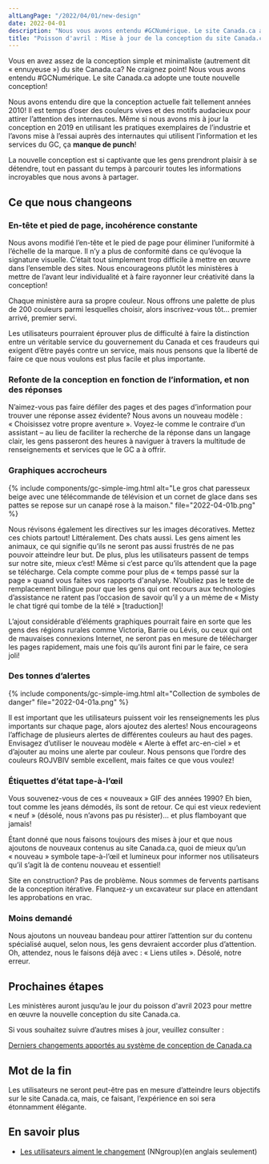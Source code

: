 ```yaml
---
altLangPage: "/2022/04/01/new-design"
date: 2022-04-01
description: "Nous vous avons entendu #GCNumérique. Le site Canada.ca a une toute nouvelle conception!"
title: "Poisson d'avril : Mise à jour de la conception du site Canada.ca"
---
```


Vous en avez assez de la conception simple et minimaliste (autrement dit «&nbsp;ennuyeuse&nbsp;») du site Canada.ca? Ne craignez point! Nous vous avons entendu #GCNumérique. Le site Canada.ca adopte une toute nouvelle conception!

Nous avons entendu dire que la conception actuelle fait tellement années 2010! Il est temps d’oser des couleurs vives et des motifs audacieux pour attirer l’attention des internautes. Même si nous avons mis à jour la conception en 2019 en utilisant les pratiques exemplaires de l’industrie et l’avons mise à l’essai auprès des internautes qui utilisent l’information et les services du GC, ça **manque de punch**!

La nouvelle conception est si captivante que les gens prendront plaisir à se détendre, tout en passant du temps à parcourir toutes les informations incroyables que nous avons à partager.

## Ce que nous changeons

### En-tête et pied de page, incohérence constante

Nous avons modifié l’en-tête et le pied de page pour éliminer l’uniformité à l’échelle de la marque. Il n’y a plus de conformité dans ce qu’évoque la signature visuelle. C’était tout simplement trop difficile à mettre en œuvre dans l’ensemble des sites. Nous encourageons plutôt les ministères à mettre de l’avant leur individualité et à faire rayonner leur créativité dans la conception!

Chaque ministère aura sa propre couleur. Nous offrons une palette de plus de 200 couleurs parmi lesquelles choisir, alors inscrivez-vous tôt… premier arrivé, premier servi.

Les utilisateurs pourraient éprouver plus de difficulté à faire la distinction entre un véritable service du gouvernement du Canada et ces fraudeurs qui exigent d’être payés contre un service, mais nous pensons que la liberté de faire ce que nous voulons est plus facile et plus importante.

### Refonte de la conception en fonction de l’information, et non des réponses

N’aimez-vous pas faire défiler des pages et des pages d’information pour trouver une réponse assez évidente? Nous avons un nouveau modèle&nbsp;: «&nbsp;Choisissez votre propre aventure&nbsp;». Voyez-le comme le contraire d’un assistant – au lieu de faciliter la recherche de la réponse dans un langage clair, les gens passeront des heures à naviguer à travers la multitude de renseignements et services que le GC a à offrir.

### Graphiques accrocheurs

{% include components/gc-simple-img.html
   alt="Le gros chat paresseux beige avec une télécommande de télévision et un cornet de glace dans ses pattes se repose sur un canapé rose à la maison."
   file="2022-04-01b.png"
%}

Nous révisons également les directives sur les images décoratives. Mettez ces chiots partout! Littéralement. Des chats aussi. Les gens aiment les animaux, ce qui signifie qu’ils ne seront pas aussi frustrés de ne pas pouvoir atteindre leur but. De plus, plus les utilisateurs passent de temps sur notre site, mieux c’est! Même si c’est parce qu’ils attendent que la page se télécharge. Cela compte comme pour plus de «&nbsp;temps passé sur la page&nbsp;» quand vous faites vos rapports d'analyse. N’oubliez pas le texte de remplacement bilingue pour que les gens qui ont recours aux technologies d’assistance ne ratent pas l’occasion de savoir qu’il y a un mème de «&nbsp;Misty le chat tigré qui tombe de la télé&nbsp;» [traduction]!

L’ajout considérable d’éléments graphiques pourrait faire en sorte que les gens des régions rurales comme Victoria, Barrie ou Lévis, ou ceux qui ont de mauvaises connexions Internet, ne seront pas en mesure de télécharger les pages rapidement, mais une fois qu’ils auront fini par le faire, ce sera joli!

### Des tonnes d’alertes

{% include components/gc-simple-img.html
   alt="Collection de symboles de danger"
   file="2022-04-01a.png"
%}

Il est important que les utilisateurs puissent voir les renseignements les plus importants sur chaque page, alors ajoutez des alertes! Nous encourageons l’affichage de plusieurs alertes de différentes couleurs au haut des pages. Envisagez d’utiliser le nouveau modèle «&nbsp;Alerte à effet arc-en-ciel&nbsp;» et d’ajouter au moins une alerte par couleur. Nous pensons que l’ordre des couleurs ROJVBIV semble excellent, mais faites ce que vous voulez!

### Étiquettes d’état tape-à-l’œil

Vous souvenez-vous de ces «&nbsp;nouveaux&nbsp;» GIF des années 1990? Eh bien, tout comme les jeans démodés, ils sont de retour. Ce qui est vieux redevient «&nbsp;neuf&nbsp;» (désolé, nous n’avons pas pu résister)… et plus flamboyant que jamais!

Étant donné que nous faisons toujours des mises à jour et que nous ajoutons de nouveaux contenus au site Canada.ca, quoi de mieux qu’un «&nbsp;nouveau&nbsp;» symbole tape-à-l’œil et lumineux pour informer nos utilisateurs qu’il s’agit là de contenu nouveau et essentiel!

Site en construction? Pas de problème. Nous sommes de fervents partisans de la conception itérative. Flanquez-y un excavateur sur place en attendant les approbations en vrac.

### Moins demandé

Nous ajoutons un nouveau bandeau pour attirer l’attention sur du contenu spécialisé auquel, selon nous, les gens devraient accorder plus d’attention. Oh, attendez, nous le faisons déjà avec&nbsp;: «&nbsp;Liens utiles&nbsp;». Désolé, notre erreur.

## Prochaines étapes

Les ministères auront jusqu’au le jour du poisson d'avril 2023 pour mettre en œuvre la nouvelle conception du site Canada.ca.

Si vous souhaitez suivre d’autres mises à jour, veuillez consulter :

[Derniers changements apportés au système de conception de Canada.ca](https://www.canada.ca/fr/gouvernement/a-propos/systeme-conception/derniers-changements.html)

## Mot de la fin

Les utilisateurs ne seront peut-être pas en mesure d’atteindre leurs objectifs sur le site Canada.ca, mais, ce faisant, l’expérience en soi sera étonnamment élégante.

## En savoir plus

- [Les utilisateurs aiment le changement](https://www.nngroup.com/articles/users-love-change/) (NNgroup)(en anglais seulement)
